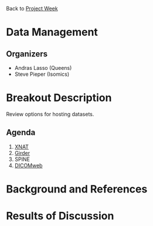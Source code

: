 Back to [Project Week](../../README.md)

# Data Management

## Organizers

- Andras Lasso (Queens)
- Steve Pieper (Isomics)

# Breakout Description

<!-- Add a short paragraph describing the breakout and intended results. -->
Review options for hosting datasets.

## Agenda

<!-- Describe topics and schedule. -->

1. [XNAT](xnat.org)
1. [Girder](https://girder.readthedocs.io/en/stable/)
1. SPINE
1. [DICOMweb](https://www.dicomstandard.org/dicomweb/)


# Background and References

<!-- Anything people should review to prepare for the discussion -->


# Results of Discussion

<!-- To be filled out after the event. -->
